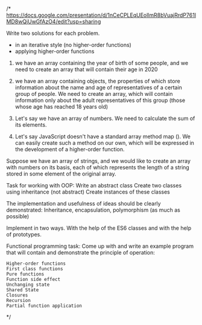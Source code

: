 /*
https://docs.google.com/presentation/d/1nCeCPLEqUEollmR8bVuajRrdP761lMD8wQjUwGfAzO4/edit?usp=sharing



  Write two solutions for each problem.
  - in an iterative style (no higher-order functions)
  - applying higher-order functions

  1. we have an array containing the year of birth of some people, 
  and we need to create an array that will contain their age in 2020

  2. we have an array containing objects, the properties of which store 
  information about the name and age of representatives of a certain group of people. 
  We need to create an array, which will contain information only about the adult 
  representatives of this group (those whose age has reached 18 years old)

  3. Let's say we have an array of numbers. We need to calculate the sum of its elements.

  4. Let's say JavaScript doesn't have a standard array method map (). 
  We can easily create such a method on our own, which will be expressed 
  in the development of a higher-order function.

  Suppose we have an array of strings, and we would like to create an array with numbers on its basis, 
  each of which represents the length of a string stored in some element of the original array.



  Task for working with OOP:
    Write an abstract class
    Create two classes using inheritance (not abstract)
    Create instances of these classes

  The implementation and usefulness of ideas should be clearly demonstrated:
  Inheritance, encapsulation, polymorphism (as much as possible)

  Implement in two ways. With the help of the ES6 classes and with the help of prototypes.



  Functional programming task:
  Come up with and write an example program that will contain and demonstrate the principle of operation:

    Higher-order functions
    First class functions
    Pure functions
    Function side effect
    Unchanging state
    Shared State
    Closures
    Recursion
    Partial function application

  */

